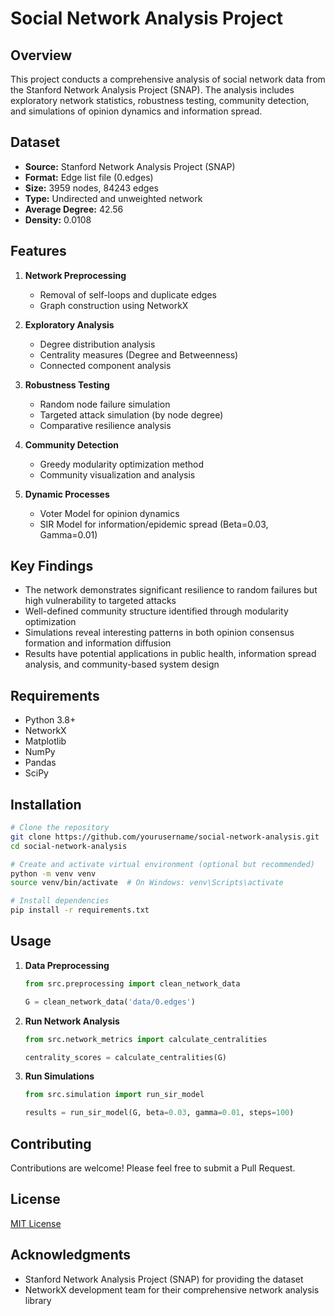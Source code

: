 # Social Network Analysis Project

## Overview
This project conducts a comprehensive analysis of social network data from the Stanford Network Analysis Project (SNAP). The analysis includes exploratory network statistics, robustness testing, community detection, and simulations of opinion dynamics and information spread.

## Dataset
- **Source:** Stanford Network Analysis Project (SNAP)
- **Format:** Edge list file (0.edges)
- **Size:** 3959 nodes, 84243 edges
- **Type:** Undirected and unweighted network
- **Average Degree:** 42.56
- **Density:** 0.0108

## Features
1. **Network Preprocessing**
   - Removal of self-loops and duplicate edges
   - Graph construction using NetworkX

2. **Exploratory Analysis**
   - Degree distribution analysis
   - Centrality measures (Degree and Betweenness)
   - Connected component analysis

3. **Robustness Testing**
   - Random node failure simulation
   - Targeted attack simulation (by node degree)
   - Comparative resilience analysis

4. **Community Detection**
   - Greedy modularity optimization method
   - Community visualization and analysis

5. **Dynamic Processes**
   - Voter Model for opinion dynamics
   - SIR Model for information/epidemic spread (Beta=0.03, Gamma=0.01)

## Key Findings
- The network demonstrates significant resilience to random failures but high vulnerability to targeted attacks
- Well-defined community structure identified through modularity optimization
- Simulations reveal interesting patterns in both opinion consensus formation and information diffusion
- Results have potential applications in public health, information spread analysis, and community-based system design

## Requirements
- Python 3.8+
- NetworkX
- Matplotlib
- NumPy
- Pandas
- SciPy

## Installation
```bash
# Clone the repository
git clone https://github.com/yourusername/social-network-analysis.git
cd social-network-analysis

# Create and activate virtual environment (optional but recommended)
python -m venv venv
source venv/bin/activate  # On Windows: venv\Scripts\activate

# Install dependencies
pip install -r requirements.txt
```

## Usage
1. **Data Preprocessing**
   ```python
   from src.preprocessing import clean_network_data
   
   G = clean_network_data('data/0.edges')
   ```

2. **Run Network Analysis**
   ```python
   from src.network_metrics import calculate_centralities
   
   centrality_scores = calculate_centralities(G)
   ```

3. **Run Simulations**
   ```python
   from src.simulation import run_sir_model
   
   results = run_sir_model(G, beta=0.03, gamma=0.01, steps=100)
   ```

## Contributing
Contributions are welcome! Please feel free to submit a Pull Request.

## License
[MIT License](LICENSE)

## Acknowledgments
- Stanford Network Analysis Project (SNAP) for providing the dataset
- NetworkX development team for their comprehensive network analysis library
